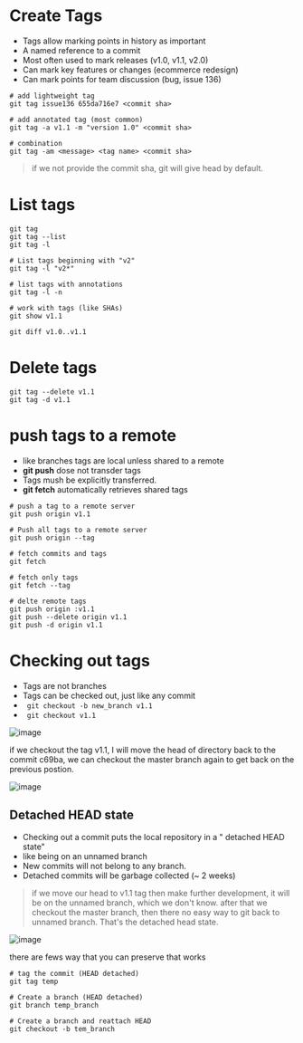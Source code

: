 # Create Tags

- Tags allow marking points in history as important
- A named reference to a commit
- Most often used to mark releases (v1.0, v1.1, v2.0)
- Can mark key features or changes (ecommerce redesign)
- Can mark points for team discussion (bug, issue 136)

```
# add lightweight tag
git tag issue136 655da716e7 <commit sha>

# add annotated tag (most common)
git tag -a v1.1 -m "version 1.0" <commit sha>

# combination
git tag -am <message> <tag name> <commit sha>
```

> if we not provide the commit sha, git will give head by default.

# List tags

```
git tag
git tag --list
git tag -l

# List tags beginning with "v2"
git tag -l "v2*"

# list tags with annotations
git tag -l -n

# work with tags (like SHAs)
git show v1.1

git diff v1.0..v1.1
```

# Delete tags

```
git tag --delete v1.1
git tag -d v1.1
```

# push tags to a remote

- like branches tags are local unless shared to a remote
- **git push** dose not transder tags
- Tags mush be explicitly transferred.
- **git fetch** automatically retrieves shared tags

```
# push a tag to a remote server
git push origin v1.1

# Push all tags to a remote server
git push origin --tag

# fetch commits and tags
git fetch

# fetch only tags
git fetch --tag

# delte remote tags
git push origin :v1.1
git push --delete origin v1.1
git push -d origin v1.1
```

# Checking out tags

- Tags are not branches
- Tags can be checked out, just like any commit
- ` git checkout -b new_branch v1.1`
- ` git checkout v1.1`

![image](https://user-images.githubusercontent.com/34083808/184794173-1b9fcd8e-d7b8-4c6b-bc65-eff472d67915.png)

if we checkout the tag v1.1, I will move the head of directory back to the commit c69ba, we can checkout the master branch again to get back on the previous postion.

![image](https://user-images.githubusercontent.com/34083808/184794632-f80c52dd-b450-4c97-8ac9-386b13173596.png)

## Detached HEAD state

- Checking out a commit puts the local repository in a " detached HEAD state"
- like being on an unnamed branch
- New commits will not belong to any branch.
- Detached commits will be garbage collected (~ 2 weeks)

> if we move our head to v1.1 tag then make further development, it will be on the unnamed branch, which we don't know. after that we checkout the master branch, then there no easy way to git back to unnamed branch. That's the detached head state.

![image](https://user-images.githubusercontent.com/34083808/184796037-fc5a63ae-3f21-4cdf-b56f-74ce8a1b213c.png)

there are fews way that you can preserve that works

```
# tag the commit (HEAD detached)
git tag temp

# Create a branch (HEAD detached)
git branch temp_branch

# Create a branch and reattach HEAD
git checkout -b tem_branch
```
